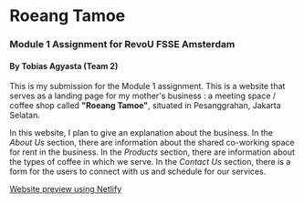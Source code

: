 # Roeang Tamoe
### Module 1 Assignment for RevoU FSSE Amsterdam
#### By Tobias Agyasta (Team 2)

This is my submission for the Module 1 assignment. This is a website that serves as a landing page for my mother's business : a meeting space / coffee shop called **"Roeang Tamoe"**, situated in Pesanggrahan, Jakarta Selatan.

In this website, I plan to give an explanation about the business. In the *About Us* section, there are information about the shared co-working space for rent in the business. In the *Products* section, there are information about the types of coffee in which we serve. In the *Contact Us* section, there is a form for the users to connect with us and schedule for our services.

[Website preview using Netlify](https://roeang-tamoe.netlify.app/)

